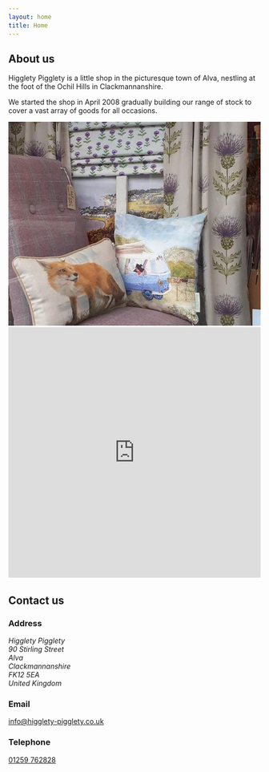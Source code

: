 ```yaml
---
layout: home
title: Home
---
```


<div class="app-grid-row app-grid-row__homepage">
  <div class="app-grid-column-one-half app-grid-homepage app-padding-bottom-5">
    <h2 class="app-heading app-heading-l">About us</h2>
    <p class="app-body app-body-m">
      Higglety Pigglety is a little shop in the picturesque town of Alva, nestling at the foot of the Ochil Hills in Clackmannanshire.
    </p>
    <p class="app-body app-body-m">
      We started the shop in April 2008 gradually building our range of stock to cover a vast array of goods for all occasions.
    </p>
  </div>
  <div class="app-grid-column-one-half app-grid-homepage app-padding-bottom-5">
    <img class="app-image" src="/assets/images/homepage-soft-furnishings.jpg" alt="Bundles of patterned fabric" data-imagesize="640 x 517" width="640">
  </div>
</div>

<div class="app-grid-row app-grid-row__homepage">
  <div class="app-grid-column-one-half app-grid-homepage">
    <div class="js-map">
      <iframe
        width="100%"
        height="500"
        frameborder="0" style="border:0"
        referrerpolicy="no-referrer-when-downgrade"
        src="https://www.google.com/maps/embed/v1/place?key={{ site.GOOGLE_API_KEY }}&q=90%20Stirling%20Street%2C%20Clackmannanshire%2C%20FK12%205EA&zoom=10"
        allowfullscreen aria-label="Interactive map">
      </iframe>
    </div>
  </div>
  <div class="app-grid-column-one-half app-grid-homepage">
    <h2 class="app-heading app-heading-l">Contact us</h2>
    <h3 class="app-heading app-heading-s">Address</h3>
    <address class="contact vcard app-margin-bottom-3">
      <span class="fn org">Higglety Pigglety</span><br>
      <span class="adr">
        <span class="street-address">90 Stirling Street</span><br>
        <span class="locality">Alva</span><br>
        <span class="region">Clackmannanshire</span><br>
        <span class="postal-code">FK12 5EA</span><br>
        <span class="country-name">United Kingdom</span>
      </span>
    </address>
    <h3 class="app-heading app-heading-s">Email</h3>
    <p class="app-body app-margin-bottom-3">
      <a class="app-link app-link__email" href="mailto:info@higglety-pigglety.co.uk">info@higglety-pigglety.co.uk</a>
    </p>
    <h3 class="app-heading app-heading-s">Telephone</h3>
    <p class="app-body app-margin-bottom-0">
      <a class="app-link app-link__tel" href="tel:01259762828">01259 762828</a>
    </p>
  </div>
</div>
